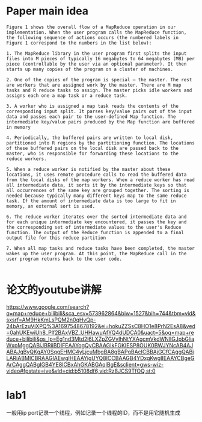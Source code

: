 # Paper main idea

```
Figure 1 shows the overall flow of a MapReduce operation in our implementation. When the user program calls the MapReduce function, the following sequence of actions occurs (the numbered labels in Figure 1 correspond to the numbers in the list below): 

1. The MapReduce library in the user program first splits the input files into M pieces of typically 16 megabytes to 64 megabytes (MB) per piece (controllable by the user via an optional parameter). It then starts up many copies of the program on a cluster of machines. 

2. One of the copies of the program is special – the master. The rest are workers that are assigned work by the master. There are M map tasks and R reduce tasks to assign. The master picks idle workers and assigns each one a map task or a reduce task. 

3. A worker who is assigned a map task reads the contents of the corresponding input split. It parses key/value pairs out of the input data and passes each pair to the user-defined Map function. The intermediate key/value pairs produced by the Map function are buffered in memory

4. Periodically, the buffered pairs are written to local disk, partitioned into R regions by the partitioning function. The locations of these buffered pairs on the local disk are passed back to the master, who is responsible for forwarding these locations to the reduce workers. 

5. When a reduce worker is notified by the master about these locations, it uses remote procedure calls to read the buffered data from the local disks of the map workers. When a reduce worker has read all intermediate data, it sorts it by the intermediate keys so that all occurrences of the same key are grouped together. The sorting is needed because typically many different keys map to the same reduce task. If the amount of intermediate data is too large to fit in memory, an external sort is used. 

6. The reduce worker iterates over the sorted intermediate data and for each unique intermediate key encountered, it passes the key and the corresponding set of intermediate values to the user's Reduce function. The output of the Reduce function is appended to a final output file for this reduce partition

7. When all map tasks and reduce tasks have been completed, the master wakes up the user program. At this point, the MapReduce call in the user program returns back to the user code.


```

# 论文的youtube讲解

https://www.google.com/search?q=map+reduce+bilibili&sca_esv=573962864&biw=1527&bih=744&tbm=vid&sxsrf=AM9HkKmLsPQM2n0qHvQp-24bArEzuViXPQ%3A1697548678192&ei=hokuZZSsC8HO1e8PrN2EsA8&ved=0ahUKEwiUh8_Plf2BAxVBZ_UHHawuAfYQ4dUDCA0&uact=5&oq=map+reduce+bilibili&gs_lp=Eg1nd3Mtd2l6LXZpZGVvIhNtYXAgcmVkdWNlIGJpbGliaWxpMggQABiJBRiiBDIFEAAYogQyCBAAGIkFGKIESP8OUK0BWJYNcAB4AJABAJgByQKgAY0SqgEHMC4yLjcuMbgBA8gBAPgBAcICBBAjGCfCAggQABjLARiABMICBRAAGIAEwgIHEAAYigUYQ8ICCBAAGB4YDxgKwgIIEAAYCBgeGArCAggQABgIGB4YE8ICBxAhGKABGAqIBgE&sclient=gws-wiz-video#fpstate=ive&vld=cid:b5108df6,vid:Rz8JCS9TfOQ,st:0

# lab1

一般用ip port记录一个线程，例如记录一个线程的ID，而不是用它随机生成


